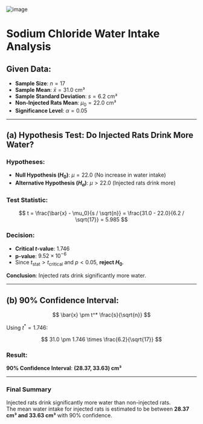 ![image](https://github.com/user-attachments/assets/8bf0c760-2fe8-4f5a-9f6c-35a8cbdb5433)

# Sodium Chloride Water Intake Analysis

## Given Data:
- **Sample Size**: $n = 17$
- **Sample Mean**: $\bar{x} = 31.0$ cm³  
- **Sample Standard Deviation**: $s = 6.2$ cm³  
- **Non-Injected Rats Mean**: $\mu_0 = 22.0$ cm³  
- **Significance Level**: $\alpha = 0.05$  

---

## (a) Hypothesis Test: Do Injected Rats Drink More Water?
### Hypotheses:
- **Null Hypothesis ($H_0$)**: $\mu = 22.0$ (No increase in water intake)  
- **Alternative Hypothesis ($H_a$)**: $\mu > 22.0$ (Injected rats drink more)  

### Test Statistic:
$$
t = \frac{\bar{x} - \mu_0}{s / \sqrt{n}} = \frac{31.0 - 22.0}{6.2 / \sqrt{17}} = 5.985
$$

### Decision:
- **Critical $t$-value**: $1.746$  
- **p-value**: $9.52 \times 10^{-6}$  
- Since $t_{\text{stat}} > t_{\text{critical}}$ and $p < 0.05$, **reject $H_0$**.

**Conclusion**: Injected rats drink significantly more water.

---

## (b) 90% Confidence Interval:
$$
\bar{x} \pm t^* \frac{s}{\sqrt{n}}
$$

Using $t^* = 1.746$:

$$
31.0 \pm 1.746 \times \frac{6.2}{\sqrt{17}}
$$

### **Result:**
**90% Confidence Interval**: **$(28.37, 33.63)$ cm³**

---

### **Final Summary**
Injected rats drink significantly more water than non-injected rats.  
The mean water intake for injected rats is estimated to be between **$28.37$ cm³ and $33.63$ cm³** with 90% confidence.

